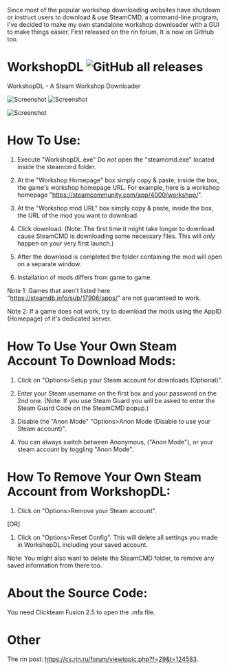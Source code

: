 Since most of the popular workshop downloading websites have shutdown or instruct users to download & use SteamCMD, a command-line program,
I've decided to make my own standalone workshop downloader with a GUI to make things easier. First released on the rin forum, It is now on GitHub too.
# WorkshopDL ![GitHub all releases](https://img.shields.io/github/downloads/TheVovolo/WorkshopDL/total)
WorkshopDL - A Steam Workshop Downloader

![Screenshot](https://i.imgur.com/oQlLcq8.png)
![Screenshot](https://i.imgur.com/kMITFOD.png)

![Screenshot](https://i.imgur.com/bL3rlQO.png)


# How To Use:

1. Execute "WorkshopDL.exe"
Do *not* open the "steamcmd.exe" located inside the steamcmd folder.

2. At the "Workshop Homepage" box simply copy & paste, inside the box, the game's workshop homepage URL.
For example, here is a workshop homepage "https://steamcommunity.com/app/4000/workshop/".

4. At the "Workshop mod URL" box simply copy & paste, inside the box, the URL of the mod you want to download.

5. Click download.
(Note: The first time it might take longer to download cause SteamCMD is downloading some necessary files.
This will *only* happen on your very first launch.)

6. After the download is completed the folder containing the mod will open on a separate window.
7. Installation of mods differs from game to game.

Note 1: Games that aren't listed here "https://steamdb.info/sub/17906/apps/" are not guaranteed to work.

Note 2: If a game does not work, try to download the mods using the AppID (Homepage) of it's dedicated server.


# How To Use Your Own Steam Account To Download Mods:

1. Click on "Options>Setup your Steam account for downloads (Optional)".

2. Enter your Steam username on the first box and your password on the 2nd one.
(Note: If you use Steam Guard you will be asked to enter the Steam Guard Code on the SteamCMD popup.)

3. Disable the "Anon Mode" "Options>Anon Mode (Disable to use your Steam account)".

4. You can always switch between Anonymous, ("Anon Mode"), or your steam account by toggling "Anon Mode".


# How To Remove Your Own Steam Account from WorkshopDL:

1. Click on "Options>Remove your Steam account".

[OR]

1. Click on "Options>Reset Config". This will delete all settings you made in WorkshopDL including your saved account.

Note: You might also want to delete the SteamCMD folder, to remove any saved information from there too.

# About the Source Code:
You need Clickteam Fusion 2.5 to open the .mfa file.

# Other
The rin post: https://cs.rin.ru/forum/viewtopic.php?f=29&t=124583.
